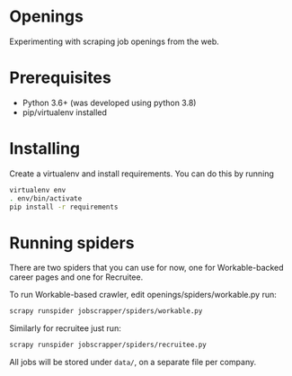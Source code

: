 # Openings

Experimenting with scraping job openings from the web.

# Prerequisites

- Python 3.6+ (was developed using python 3.8)
- pip/virtualenv installed

# Installing

Create a virtualenv and install requirements. You can do this by running

```bash
virtualenv env
. env/bin/activate
pip install -r requirements
```

# Running spiders

There are two spiders that you can use for now, one for Workable-backed career pages and one for Recruitee.

To run Workable-based crawler, edit openings/spiders/workable.py run: 
```bash
scrapy runspider jobscrapper/spiders/workable.py
```

Similarly for recruitee just run:
```bash
scrapy runspider jobscrapper/spiders/recruitee.py
```

All jobs will be stored under `data/`, on a separate file per company.